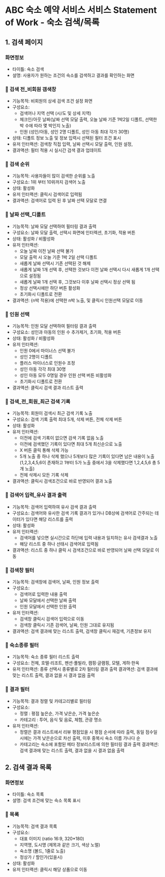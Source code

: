 # ABC 숙소 예약 서비스 서비스 Statement of Work - 숙소 검색/목록

## 1. 검색 페이지
### 화면정보
- 타이틀: 숙소 검색
- 설명: 사용자가 원하는 조건의 숙소를 검색하고 결과를 확인하는 화면

### 🔹 검색 전_비회원 갬색창
- 기능목적: 비회원의 상세 검색 조건 설정 화면
- 구성요소:
  - 검색어나 지역 선택 (시/도 및 상세 지역)
  - 체크인/아웃 날짜(날짜 선택 모달 출력, 오늘 날짜 기준 1박2일 디폴트, 선택한 박 수에 따라 몇 박인지 노출)
  - 인원 (성인/아동, 성인 2명 디폴트, 성인 아동 최대 각가 30명)
- 상태: 디폴트 정보 노출 및 정보 입력시 선택된 필터 조건 표시
- 유저 인터랙션: 검색창 직접 입력, 날짜 선택시 모달 출력, 인원 설정, 
- 결과액션: 필터 적용 시 실시간 검색 결과 업데이트

### 🔹 검색 순위
- 기능목적: 사용자들이 많이 검색한 순위를 노출
- 구성요소: 1위 부터 10위까지 검색어 노출
- 상태: 활성화
- 유저 인터랙션: 클릭시 검색어로 입력됨
- 결과액션: 검색어로 입력 된 후 날짜 선택 모달로 연결

### 🔹 날짜 선택_디폴트
- 기능목적: 날짜 모달 선택하여 필터링 결과 출력
- 구성요소: 날짜 모달 출력, 선택시 화면에 인터렉션, 초기화, 적용 버튼
- 상태: 활성화 / 비활성화
- 유저 인터랙션: 
  - 오늘 날짜 이전 날짜 선택 불가
  - 모달 출력 시 오늘 기준 1박 2일 선택 디폴트
  - 새롭게 날짜 선택시 기존 선택된 것 해제
  - 새롭게 날짜 1개 선택 후, 선택한 것보다 이전 날짜 선택시 다시 새롭게 1개 선택으로 설정됨
  - 새롭게 날짜 1개 선택 후, 그것보다 이후 날짜 선택시 정상 선택 됨
  - 정상 선택시에만 하단 버튼 활성화
  - 초기화시 디폴트로 전환   
- 결과액션: {n박 적용}에 선택한 n박 노출, 및 클릭시 인원선택 모달로 이동

### 🔹 인원 선택
- 기능목적: 인원 모달 선택하여 필터링 결과 출력
- 구성요소: 성인과 아동의 인원 수 추가제거, 초기화, 적용 버튼
- 상태: 활성화 / 비활성화
- 유저 인터랙션: 
  - 인원 0에서 마이너스 선택 불가 
  - 성인 2명이 디폴트
  - 플러스 마이너스로 인원수 조정
  - 성인 아동 각각 최대 30명
  - 성인 아동 모두 0명일 경우 인원 선택 버튼 비활성화
  - 초기화시 디폴트로 전환
- 결과액션: 클릭시 검색 결과 리스트 출력

### 🔹 검색_전_회원_최근 검색 기록
- 기능목적: 회원이 검색시 최근 검색 기록 노출
- 구성요소: 검색 기록 출력 최대 5개, 삭제 버튼, 전체 삭제 버튼
- 상태: 활성화
- 유저 인터랙션: 
  - 이전에 검색 기록이 없으면 검색 기록 없음 노출
  - 이전에 검색했던 기록이 있다면 최대 5개 최신순으로 노출
  - X 버튼 클릭 통해 삭제 가능
  - 5개 노출 중 하나 삭제 했으나 5개보다 많은 기록이 있다면 남은 내용이 노출 (1,2,3,4,5,6이 존재하고 1부터 5가 노출 중에서 3을 삭제했다면 1,2,4,5,6 총 5개 노출)
  - 전체 삭제시 모든 기록 삭제
- 결과액션: 클릭시 검색조건으로 바로 반영되어 결과 노출

### 🔹 검색어 입력_유사 결과 출력
- 기능목적: 검색어 입력하여 유사 검색 결과 출력
- 구성요소: 검색어와 유사한 검색 기록 결과가 있거나 DB상에 검색어로 간주되는 데이터가 있다면 해당 리스트를 출력
- 상태: 활성화
- 유저 인터랙션: 
  - 검색어를 넣으면 실시간으로 하단에 입력 내용과 일치하는 유사 검색결과 노출
  - 해당 리스트 중 하나 선태시 검색어로 입력됨
- 결과액션: 리스트 중 하나 클릭 시 검색조건으로 바로 반영되어 날짜 선택 모달로 이동

### 🔹 검색창 필터
- 기능목적: 검색창에 검색어, 날짜, 인원 정보 출력
- 구성요소: 
  - 검색어로 입력한 내용 출력
  - 날짜 모달에서 선택한 날짜 출력
  - 인원 모달에서 선택한 인원 출력
- 유저 인터랙션: 
  - 검색창 클릭시 검색어 입력으로 이동
  - 검색창 클릭시 기존 검색어, 날짜, 인원 그대로 유지됨
- 결과액션: 검색 결과에 맞는 리스트 출력, 검색창 클릭시 재검색, 기존정보 유지

### 🔹 숙소종류 필터
- 기능목적: 숙소 종류 필터 리스트 출력
- 구성요소: 전체, 호텔·리조트, 펜션·풀빌라, 캠핑·글램핑, 모텔, 게하·한옥 
- 유저 인터랙션: 종류 선택시 종류별로 2차 필터링 결과 출력
 결과액션: 검색 결과에 맞는 리스트 출력, 결과 없을 시 결과 없음 출력

### 🔹 결과 필터
- 기능목적: 결과 정렬 및 카테고리별로 필터링
- 구성요소: 
  - 정렬 : 평점 높은순, 가격 낮은순, 가격 높은순
  - 카테고리 : 투어, 음식 및 음료, 체험, 관광 명소 
- 유저 인터랙션: 
  - 정렬은 결과 리스트에서 리뷰 평점있을 시 평점 순서에 따라 출력, 동일 점수일 시에는 가격 낮은순으로 차선 출력, 이후 중복시 숙소 이름 가나다 순 
  - 카테고리는 숙소에 포함된 메타 정보리스트에 의한 필터링 결과 출력
 결과액션: 검색 결과에 맞는 리스트 출력, 결과 없을 시 결과 없음 출력


## 2. 검색 결과 목록
### 화면정보
- 타이틀: 숙소 목록
- 설명: 검색 조건에 맞는 숙소 목록 표시

### 🔹 목록
- 기능목적: 검색 결과 목록
- 구성요소: 
  - 대표 이미지 (ratio 16:9, 320*180)
  - 지역명, 도시명 (제목과 같은 크기, 색상 노멀) 
  - 숙소명 (볼드, 1줄로 노출) 
  - 정상가 / 할인가(있을시) 
- 상태: 활성화
- 유저 인터랙션: 클릭시 해당 상품으로 이동
